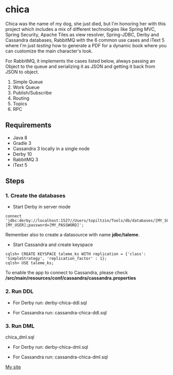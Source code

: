 # chica

Chica was the name of my dog, she just died, but I'm honoring her with this project which includes a mix of different technologies like Spring MVC, Spring Security, Apache Tiles as view resolver, Spring-JDBC, Derby and Cassandra databases, RabbitMQ with the 6 common use cases and iText 5 where I'm just *testing* how to generate a PDF for a dynamic book where you can customize the main character's look.

For RabbitMQ, it implements the cases listed below, always passing an Object to the queue and serializing it as JSON and getting it back from JSON to object.
1. Simple Queue
2. Work Queue
3. Publish/Subscribe
4. Routing
5. Topics
6. RPC

## Requirements
- Java 8
- Gradle 3
- Cassandra 3 locally in a single node
- Derby 10
- RabbitMQ 3
- iText 5

## Steps

### 1. Create the databases
- Start Derby in server mode
```
connect 'jdbc:derby://localhost:1527//Users/topiltzin/Tools/db/databases/[MY_SCHEMA];create=true;user=[MY_USER];password=[MY_PASSWORD]';
```
Remember also to create a datasource with name __jdbc/taleme__.

- Start Cassandra and create keyspace
```
cqlsh> CREATE KEYSPACE taleme_ks WITH replication = {'class': 'SimpleStrategy', 'replication_factor' : 1};
cqlsh> USE taleme_ks;
```
To enable the app to connect to Cassandra, please check __/src/main/resources/conf/cassandra/cassandra.properties__

### 2. Run DDL

- For Derby run:
derby-chica-ddl.sql

- For Cassandra run:
cassandra-chica-ddl.sql

### 3. Run DML
chica_dml.sql

- For Derby run:
derby-chica-dml.sql

- For Cassandra run:
cassandra-chica-dml.sql


[My site](http://topi.cafeconleche.xyz)
